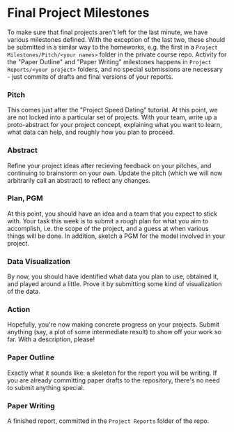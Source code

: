 # Final Project Milestones

To make sure that final projects aren't left for the last minute, we have various milestones defined.
With the exception of the last two, these should be submitted in a similar way to the homeworks, e.g. the first in
a `Project Milestones/Pitch/<your names>` folder in the private course repo.
Activity for the "Paper Outline" and "Paper Writing" milestones happens in `Project Reports/<your project>` folders, and no
special submissions are necessary - just commits of drafts and final versions of your reports.

### Pitch

This comes just after the "Project Speed Dating" tutorial.
At this point, we are not locked into a particular set of projects.
With your team, write up a proto-abstract for your project concept, explaining what you want to learn, what data can help, and roughly how you plan to proceed.


### Abstract

Refine your project ideas after recieving feedback on your pitches, and continuing to brainstorm on your own.
Update the pitch (which we will now arbitrarily call an abstract) to reflect any changes.


### Plan, PGM

At this point, you should have an idea and a team that you expect to stick with.
Your task this week is to submit a rough plan for what you aim to accomplish, i.e. the scope of the project, and a guess at when various things will be done.
In addition, sketch a PGM for the model involved in your project.


### Data Visualization

By now, you should have identified what data you plan to use, obtained it, and played around a little.
Prove it by submitting some kind of visualization of the data.


### Action

Hopefully, you're now making concrete progress on your projects.
Submit anything (say, a plot of some intermediate result) to show off your work so far. With a description, please!


### Paper Outline

Exactly what it sounds like: a skeleton for the report you will be writing.
If you are already committing paper drafts to the repository, there's no need to submit anything special.


### Paper Writing

A finished report, committed in the `Project Reports` folder of the repo.
